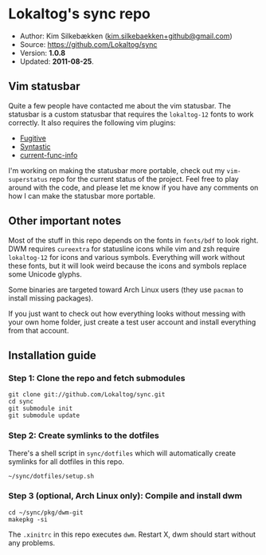 # Lokaltog's sync repo

- Author: Kim Silkebækken (kim.silkebaekken+github@gmail.com)
- Source: <https://github.com/Lokaltog/sync>
- Version: **1.0.8**
- Updated: **2011-08-25**.

## Vim statusbar

Quite a few people have contacted me about the vim statusbar. The
statusbar is a custom statusbar that requires the `lokaltog-12` fonts to
work correctly. It also requires the following vim plugins:

- [Fugitive](https://github.com/tpope/vim-fugitive)
- [Syntastic](https://github.com/scrooloose/syntastic)
- [current-func-info](http://www.vim.org/scripts/script.php?script_id=3197)

I'm working on making the statusbar more portable, check out my 
`vim-superstatus` repo for the current status of the project. Feel free to 
play around with the code, and please let me know if you have any comments 
on how I can make the statusbar more portable.

## Other important notes

Most of the stuff in this repo depends on the fonts in `fonts/bdf` to
look right. DWM requires `cureextra` for statusline icons while vim and
zsh require `lokaltog-12` for icons and various symbols. Everything will
work without these fonts, but it will look weird because the icons and
symbols replace some Unicode glyphs.

Some binaries are targeted toward Arch Linux users (they use `pacman` to
install missing packages).

If you just want to check out how everything looks without messing with
your own home folder, just create a test user account and install
everything from that account.

## Installation guide

### Step 1: Clone the repo and fetch submodules

	git clone git://github.com/Lokaltog/sync.git
	cd sync
	git submodule init
	git submodule update

### Step 2: Create symlinks to the dotfiles

There's a shell script in `sync/dotfiles` which will automatically
create symlinks for all dotfiles in this repo.

	~/sync/dotfiles/setup.sh

### Step 3 (optional, Arch Linux only): Compile and install dwm

	cd ~/sync/pkg/dwm-git
	makepkg -si

The `.xinitrc` in this repo executes `dwm`. Restart X, dwm should start
without any problems.
